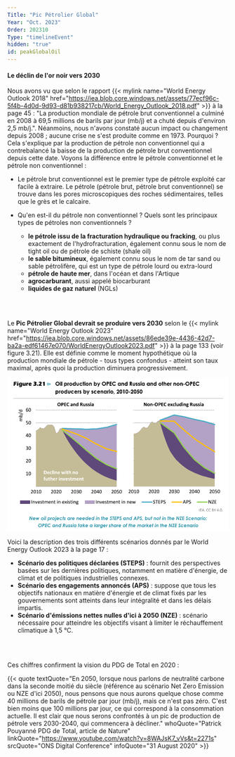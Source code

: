 ```yaml
---
Title: "Pic Pétrolier Global"
Year: "Oct. 2023"
Order: 202310
Type: "timelineEvent"
hidden: "true"
id: peakGlobalOil
---
```


#### Le déclin de l'or noir vers 2030

Nous avons vu que selon le rapport {{< mylink name="World Energy Outlook 2018" href="https://iea.blob.core.windows.net/assets/77ecf96c-5f4b-4d0d-9d93-d81b938217cb/World_Energy_Outlook_2018.pdf" >}} à la page 45 : "La production mondiale de pétrole brut conventionnel a culminé en 2008 à 69,5 millions de barils par jour (mb/j) et a chuté depuis d'environ 2,5 mb/j.". Néanmoins, nous n'avons constaté aucun impact ou changement depuis 2008 ; aucune crise ne s'est produite comme en 1973. Pourquoi ? Cela s'explique par la production de pétrole non conventionnel qui a contrebalancé la baisse de la production de pétrole brut conventionnel depuis cette date. Voyons la différence entre le pétrole conventionnel et le pétrole non conventionnel :

+ Le pétrole brut conventionnel est le premier type de pétrole exploité car facile à extraire. Le pétrole (pétrole brut, pétrole brut conventionnel) se trouve dans les pores microscopiques des roches sédimentaires, telles que le grès et le calcaire.

+ Qu'en est-il du pétrole non conventionnel ? Quels sont les principaux types de pétroles non conventionnels ?
    - **le pétrole issu de la fracturation hydraulique ou fracking**, ou plus exactement de l'hydrofracturation, également connu sous le nom de tight oil ou de pétrole de schiste (shale oil)
    - **le sable bitumineux**, également connu sous le nom de tar sand ou sable pétrolifère, qui est un type de pétrole lourd ou extra-lourd
    - **pétrole de haute mer**, dans l'océan et dans l'Artique
    - **agrocarburant**, aussi appelé biocarburant
    - **liquides de gaz naturel** (NGLs)

<br/><br/>

Le **Pic Pétrolier Global devrait se produire vers 2030** selon le {{< mylink name="World Energy Outlook 2023" href="https://iea.blob.core.windows.net/assets/86ede39e-4436-42d7-ba2a-edf61467e070/WorldEnergyOutlook2023.pdf" >}} à la page 133 (voir figure 3.21). Elle est définie comme le moment hypothétique où la production mondiale de pétrole - tous types confondus - atteint son taux maximal, après quoi la production diminuera progressivement.

![](/img/ecology/timelines/main/weo-2023-oil-production-upto-2050.png)

Voici la description des trois différents scénarios donnés par le World Energy Outlook 2023 à la page 17 : 
- **Scénario des politiques déclarées (STEPS)** : fournit des perspectives basées sur les dernières politiques, notamment en matière d'énergie, de climat et de politiques industrielles connexes. 
- **Scénario des engagements annoncés (APS)** : suppose que tous les objectifs nationaux en matière d'énergie et de climat fixés par les gouvernements sont atteints dans leur intégralité et dans les délais impartis. 
- **Scénario d'émissions nettes nulles d'ici à 2050 (NZE)** : scénario nécessaire pour atteindre les objectifs visant à limiter le réchauffement climatique à 1,5 °C.

<br/><br/>

Ces chiffres confirment la vision du PDG de Total en 2020 :

{{< quote textQuote="En 2050, lorsque nous parlons de neutralité carbone dans la seconde moitié du siècle (référence au scénario Net Zero Emission ou NZE d'ici 2050), nous pensons que nous aurons quelque chose comme 40 millions de barils de pétrole par jour (mb/j), mais ce n'est pas zéro. C'est bien moins que 100 millions par jour, ce qui correspond à la consommation actuelle. Il est clair que nous serons confrontés à un pic de production de pétrole vers 2030-2040, qui commencera à décliner." whoQuote="Patrick Pouyanné PDG de Total, article de Nature" linkQuote="https://www.youtube.com/watch?v=8WAJsK7_vVs&t=2271s" srcQuote="ONS Digital Conference" infoQuote="31 August 2020" >}}